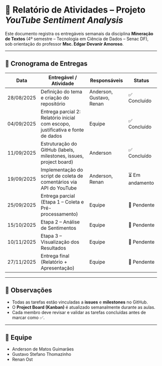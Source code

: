 # 📝 Relatório de Atividades – Projeto *YouTube Sentiment Analysis*

Este documento registra os entregáveis semanais da disciplina **Mineração de Textos** (4º semestre – Tecnologia em Ciência de Dados – Senac DF), sob orientação do professor **Msc. Edgar Devanir Amoroso**.

---

## 📅 Cronograma de Entregas

| Data       | Entregável / Atividade | Responsáveis | Status |
|------------|------------------------|--------------|--------|
| 28/08/2025 | Definição do tema e criação do repositório | Anderson, Gustavo, Renan | ✅ Concluído |
| 04/09/2025 | Entrega parcial 2: Relatório inicial com escopo, justificativa e fonte de dados | Equipe | ✅ Concluído |
| 11/09/2025 | Estruturação do GitHub (labels, milestones, issues, project board) | Anderson | ✅ Concluído |
| 19/09/2025 | Implementação do script de coleta de comentários via API do YouTube | Anderson, Renan | ⏳ Em andamento |
| 25/09/2025 | Entrega parcial (Etapa 1 – Coleta e Pré-processamento) | Equipe | 🔲 Pendente |
| 15/10/2025 | Etapa 2 – Análise de Sentimentos | Equipe | 🔲 Pendente |
| 10/11/2025 | Etapa 3 – Visualização dos Resultados | Equipe | 🔲 Pendente |
| 27/11/2025 | Entrega final (Relatório + Apresentação) | Equipe | 🔲 Pendente |

---

## 📌 Observações

- Todas as tarefas estão vinculadas a **issues** e **milestones** no GitHub.  
- O **Project Board (Kanban)** é atualizado semanalmente durante as aulas.  
- Cada membro deve revisar e validar as tarefas concluídas antes de marcar como ✅.  

---

## 👥 Equipe

- Anderson de Matos Guimarães  
- Gustavo Stefano Thomazinho  
- Renan Ost  
